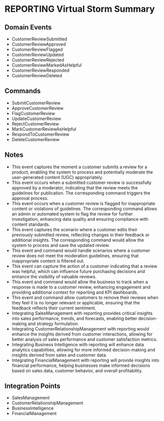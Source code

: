 # REPORTING Virtual Storm Summary

## Domain Events
- CustomerReviewSubmitted
- CustomerReviewApproved
- CustomerReviewFlagged
- CustomerReviewUpdated
- CustomerReviewRejected
- CustomerReviewMarkedAsHelpful
- CustomerReviewResponded
- CustomerReviewDeleted

## Commands
- SubmitCustomerReview
- ApproveCustomerReview
- FlagCustomerReview
- UpdateCustomerReview
- RejectCustomerReview
- MarkCustomerReviewAsHelpful
- RespondToCustomerReview
- DeleteCustomerReview

## Notes
- This event captures the moment a customer submits a review for a product, enabling the system to process and potentially moderate the user-generated content (UGC) appropriately.
- This event occurs when a submitted customer review is successfully approved by a moderator, indicating that the review meets the guidelines for publication. The corresponding command triggers the approval process.
- This event occurs when a customer review is flagged for inappropriate content or violations of guidelines. The corresponding command allows an admin or automated system to flag the review for further investigation, enhancing data quality and ensuring compliance with content standards.
- This event captures the scenario where a customer edits their previously submitted review, reflecting changes in their feedback or additional insights. The corresponding command would allow the system to process and save the updated review.
- This event and command would handle scenarios where a customer review does not meet the moderation guidelines, ensuring that inappropriate content is filtered out.
- This event can capture the action of a customer indicating that a review was helpful, which can influence future purchasing decisions and enhance the visibility of valuable reviews.
- This event and command would allow the business to track when a response is made to a customer review, enhancing engagement and providing additional context for reporting and KPI dashboards.
- This event and command allow customers to remove their reviews when they feel it is no longer relevant or applicable, ensuring that the feedback reflects their current sentiment.
- Integrating SalesManagement with reporting provides critical insights into sales performance, trends, and forecasts, enabling better decision-making and strategy formulation.
- Integrating CustomerRelationshipManagement with reporting would enhance the insights derived from customer interactions, allowing for better analysis of sales performance and customer satisfaction metrics.
- Integrating Business Intelligence with reporting will enhance data analytics capabilities, allowing for more informed decision-making and insights derived from sales and customer data.
- Integrating FinancialManagement with reporting will provide insights into financial performance, helping businesses make informed decisions based on sales data, customer behavior, and overall profitability.

## Integration Points
- SalesManagement
- CustomerRelationshipManagement
- BusinessIntelligence
- FinancialManagement
